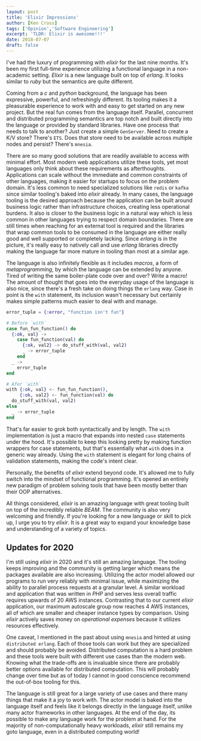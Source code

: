 ```yaml
---
layout: post
title: 'Elixir Impressions'
author: [Ken Cross]
tags: ['Opinion','Software Engineering']
excerpt: 'TLDR: Elixir is awesome!!!'
date: 2018-07-07
draft: false
---
```

I've had the luxury of programming with _elixir_ for the last nine months.
It's been my first full-time experience utilizing a functional language in a non-academic setting.
_Elixir_ is a new language built on top of _erlang_.
It looks similar to _ruby_ but the semantics are quite different.

Coming from a _c_ and _python_ background, the language has been expressive, powerful, and refreshingly different.
Its tooling makes it a pleasurable experience to work with and easy to get started on any new project.
But the real fun comes from the language itself.
Parallel, concurrent and distributed programming semantics are top notch and built directly into the language or provided by standard libraries.
Have one process that needs to talk to another? Just create a simple `GenServer`.
Need to create a K/V store? There's `ETS`.
Does that store need to be available across multiple nodes and persist? There's `mnesia`.

There are so many good solutions that are readily available to access with minimal effort.
Most modern web applications utilize these tools, yet most languages only think about these requirements as afterthoughts.
Applications can scale without the immediate and common constraints of other languages, making it easier for startups to focus on the problem domain.
It's less common to need specialized solutions like `redis` or `kafka` since similar tooling's baked into _elixir_ already.
In many cases, the language tooling is the desired approach because the application can be built around business logic rather than infrastructure choices, creating less operational burdens.
It also is closer to the business logic in a natural way which is less common in other languages trying to respect domain boundaries.
There are still times when reaching for an external tool is required and the libraries that wrap common tools to be consumed in the language are either really good and well supported or completely lacking.
Since _erlang_ is in the picture, it's really easy to natively call and use _erlang_ libraries directly making the language far more mature in tooling than most at a similar age.

The language is also infinitely flexible as it includes _macros_, a form of _metaprogramming_, by which the language can be extended by anyone.
Tired of writing the same boiler-plate code over and over? Write a macro!
The amount of thought that goes into the everyday usage of the language is also nice, since there's a fresh take on doing things the `erlang` way.
Case in point is the `with` statement, its inclusion wasn't necessary but certainly makes simple patterns much easier to deal with and manage.

```elixir
error_tuple = {:error, "function isn't fun"}

# Before `with`
case fun_fun_function() do
  {:ok, val} ->
    case fun_function(val) do
      {:ok, val2} -> do_stuff_with(val, val2)
      _ -> error_tuple
    end
  _ ->
    error_tuple
end

# Afer `with`
with {:ok, val} <- fun_fun_function(),
     {:ok, val2} <- fun_function(val) do
  do_stuff_with(val, val2)
else
  _ -> error_tuple
end
```

That's far easier to grok both syntactically and by length.
The `with` implementation is just a macro that expands into nested `case` statements under the hood.
It's possible to keep this looking pretty by making function wrappers for case statements, but that's essentially what `with` does in a generic way already.
Using the `with` statement is elegant for long chains of validation statements, making the code's intent clear.

Personally, the benefits of _elixir_ extend beyond code.
It's allowed me to fully switch into the mindset of functional programming.
It's opened an entirely new paradigm of problem solving tools that have been mostly better than their OOP alternatives.

All things considered, _elixir_ is an amazing language with great tooling built on top of the incredibly reliable _BEAM_.
The community is also very welcoming and friendly.
If you're looking for a new language or skill to pick up, I urge you to try _elixir_.
It is a great way to expand your knowledge base and understanding of a variety of topics.

## Updates for 2020

I'm still using _elixir_ in 2020 and it's still an amazing language.
The tooling keeps improving and the community is getting larger which means the packages available are also increasing.
Utilizing the actor model allowed our programs to run very reliably with minimal issue, while maximizing the ability to parallel process requests at a granular level.
A similar workload and application that was written in _PHP_ and serves less overall traffic requires upwards of 20 AWS instances.
Contrasting that to our current _elixir_ application, our maximum autoscale group now reaches 4 AWS instances, all of which are smaller and cheaper instance types by comparison.
Using _elixir_ actively saves money on _operational expenses_ because it utilizes resources effectively.

One caveat, I mentioned in the past about using `mnesia` and hinted at using `distributed erlang`.
Each of those tools can work but they are specialized and should probably be avoided.
Distributed computation is a hard problem and these tools were built with different use cases than the modern web.
Knowing what the trade-offs are is invaluable since there are probably better options available for distributed computation.
This will probably change over time but as of today I cannot in good conscience recommend the out-of-box tooling for this.

The language is still great for a large variety of use cases and there many things that make it a joy to work with.
The actor model is baked into the language itself and feels like it belongs directly in the language itself, unlike many actor frameworks in other languages.
At the end of the day, its possible to make any language work for the problem at hand.
For the majority of non-computationally heavy workloads, _elixir_ still remains my goto language, even in a distributed computing world!
